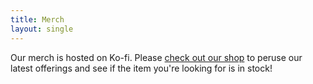 ```yaml
---
title: Merch
layout: single
---
```


Our merch is hosted on Ko-fi. Please [check out our shop](https://ko-fi.com/gendermeowster/shop) to peruse our latest offerings and see if the item you're looking for is in stock!